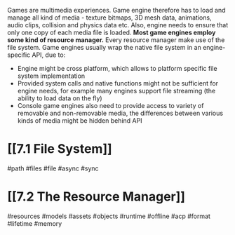 Games are multimedia experiences. Game engine therefore has to load and manage all kind of media - texture bitmaps, 3D mesh data, animations, audio clips, collision and physics data etc.
Also, engine needs to ensure that only one copy of each media file is loaded.
**Most game engines employ some kind of resource manager.**
Every resource manager make use of the file system. Game engines usually wrap the native file system in an engine-specific API, due to:
- Engine might be cross platform, which allows to platform specific file system implementation
- Provided system calls and native functions might not be sufficient for engine needs, for example many engines support file streaming (the ability to load data on the fly)
- Console game engines also need to provide access to variety of removable and non-removable media, the differences between various kinds of media might be hidden behind API
# [[7.1 File System]]
#path #files #file #async #sync
# [[7.2 The Resource Manager]]
#resources #models #assets #objects #runtime #offline #acp #format #lifetime #memory